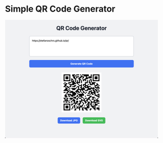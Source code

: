 # Simple QR Code Generator

<a href="https://stefanoschrs.github.io/qr/" target="_blank">
  <img src="example.png"/>
</a>
